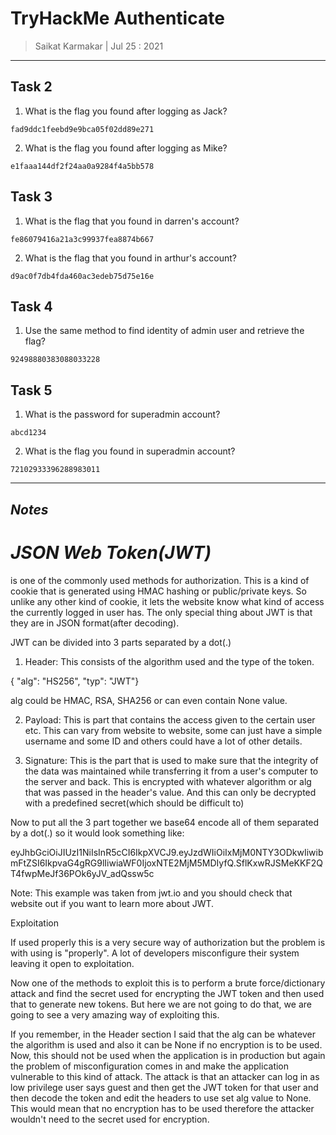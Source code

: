# TryHackMe Authenticate

> Saikat Karmakar | Jul 25 : 2021


---

## Task 2

1. What is the flag you found after logging as Jack?
```
fad9ddc1feebd9e9bca05f02dd89e271
```
2. What is the flag you found after logging as Mike?
```
e1faaa144df2f24aa0a9284f4a5bb578
```

## Task 3 

1. What is the flag that you found in darren's account?
```
fe86079416a21a3c99937fea8874b667
```
2. What is the flag that you found in arthur's account?
```
d9ac0f7db4fda460ac3edeb75d75e16e
```

## Task 4

1. Use the same method to find identity of admin user and retrieve the flag? 
```
92498880383088033228
```

## Task 5

1. What is the password for superadmin account?
```
abcd1234
```
2. What is the flag you found in superadmin account?
```
72102933396288983011
```



-----------
***Notes***
-----------
# ***JSON Web Token(JWT)*** 
is one of the commonly used methods for authorization. This is a kind of cookie that is generated using HMAC hashing or public/private keys. So unlike any other kind of cookie, it lets the website know what kind of access the currently logged in user has. The only special thing about JWT is that they are in JSON format(after decoding).

JWT can be divided into 3 parts separated by a dot(.)

1) Header:  This consists of the algorithm used and the type of the token.

{  "alg": "HS256", "typ": "JWT"}

alg could be HMAC, RSA, SHA256 or can even contain None value.

2) Payload: This is part that contains the access given to the certain user etc. This can vary from website to website, some can just have a simple username and some ID and others could have a lot of other details.

3) Signature: This is the part that is used to make sure that the integrity of the data was maintained while transferring it from a user's computer to the server and back. This is encrypted with whatever algorithm or alg that was passed in the header's value. And this can only be decrypted with a predefined secret(which should be difficult to)

Now to put all the 3 part together we base64 encode all of them separated by a dot(.) so it would look something like:

eyJhbGciOiJIUzI1NiIsInR5cCI6IkpXVCJ9.eyJzdWIiOiIxMjM0NTY3ODkwIiwibmFtZSI6IkpvaG4gRG9lIiwiaWF0IjoxNTE2MjM5MDIyfQ.SflKxwRJSMeKKF2QT4fwpMeJf36POk6yJV_adQssw5c

Note: This example was taken from jwt.io and you should check that website out if you want to learn more about JWT.﻿

Exploitation﻿

If used properly this is a very secure way of authorization but the problem is with using is "properly". A lot of developers misconfigure their system leaving it open to exploitation.

Now one of the methods to exploit this is to perform a brute force/dictionary attack and find the secret used for encrypting the JWT token and then used that to generate new tokens. But here we are not going to do that, we are going to see a very amazing way of exploiting this.

If you remember, in the Header section I said that the alg can be whatever the algorithm is used and also it can be None if no encryption is to be used. Now, this should not be used when the application is in production but again the problem of misconfiguration comes in and make the application vulnerable to this kind of attack. The attack is that an attacker can log in as low privilege user says guest and then get the JWT token for that user and then decode the token and edit the headers to use set alg value to None. This would mean that no encryption has to be used therefore the attacker wouldn't need to the secret used for encryption.